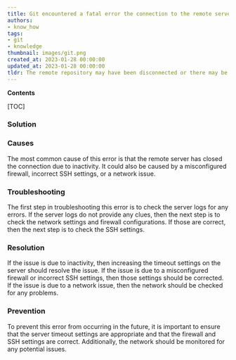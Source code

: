 ```yaml
---
title: Git encountered a fatal error the connection to the remote server was terminated unexpectedly
authors:
- know_how
tags:
- git
- knowledge
thumbnail: images/git.png
created_at: 2023-01-28 00:00:00
updated_at: 2023-01-28 00:00:00
tldr: The remote repository may have been disconnected or there may be an issue with the network connection.
---
```


**Contents**

[TOC]

### Solution

### Causes
The most common cause of this error is that the remote server has closed the connection due to inactivity. It could also be caused by a misconfigured firewall, incorrect SSH settings, or a network issue.

### Troubleshooting
The first step in troubleshooting this error is to check the server logs for any errors. If the server logs do not provide any clues, then the next step is to check the network settings and firewall configurations. If those are correct, then the next step is to check the SSH settings.

### Resolution
If the issue is due to inactivity, then increasing the timeout settings on the server should resolve the issue. If the issue is due to a misconfigured firewall or incorrect SSH settings, then those settings should be corrected. If the issue is due to a network issue, then the network should be checked for any problems.

### Prevention
To prevent this error from occurring in the future, it is important to ensure that the server timeout settings are appropriate and that the firewall and SSH settings are correct. Additionally, the network should be monitored for any potential issues.
